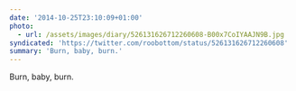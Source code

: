 ```yaml
---
date: '2014-10-25T23:10:09+01:00'
photo:
  - url: /assets/images/diary/526131626712260608-B00x7CoIYAAJN9B.jpg
syndicated: 'https://twitter.com/roobottom/status/526131626712260608'
summary: 'Burn, baby, burn.'
---
```

Burn, baby, burn. 
